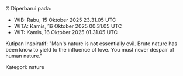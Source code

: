 ⏰ Diperbarui pada:
- WIB: Rabu, 15 Oktober 2025 23.31.05 UTC
- WITA: Kamis, 16 Oktober 2025 00.31.05 UTC
- WIT: Kamis, 16 Oktober 2025 01.31.05 UTC

Kutipan Inspiratif:
"Man's nature is not essentially evil. Brute nature has been know to yield to the influence of love. You must never despair of human nature."


Kategori: nature

